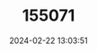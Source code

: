---
title: "155071"
category: "Gorgasia maculata"
draft: false
date: 2024-02-22 13:03:51
languages:
  English: ["Indian Spaghetti Eel", "Whitespotted Garden Eel"]
  Danish: ["Hvidplettet koloniål"]
  Undetermined: ["Úhořovec puntíkatý"]
---